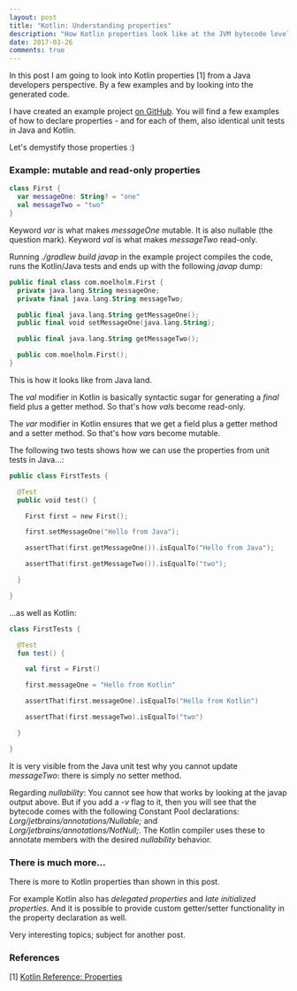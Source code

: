 ```yaml
---
layout: post
title: "Kotlin: Understanding properties"
description: "How Kotlin properties look like at the JVM bytecode level"
date: 2017-03-26
comments: true
---
```


In this post I am going to look into Kotlin properties [1] from a Java developers perspective. By a few examples and by looking into the generated code.

I have created an example project <a href="https://github.com/nickymoelholm/smallexamples/tree/master/javadevelopers-understanding-kotlin-properties" target="_blank">on GitHub</a>. You will find a few examples of how to declare properties - and for each of them, also identical unit tests in Java and Kotlin. 

Let's demystify those properties :)

### Example: mutable and read-only properties

```kotlin
class First {
  var messageOne: String? = "one"
  val messageTwo = "two"
}
```

Keyword <em>var</em> is what makes <em>messageOne</em> mutable. It is also nullable (the question mark). Keyword <em>val</em> is what makes <em>messageTwo</em> read-only. 

Running <em>./gradlew build javap</em> in the example project compiles the code, runs the Kotlin/Java tests and ends up with the following <em>javap</em> dump:

```kotlin
public final class com.moelholm.First {
  private java.lang.String messageOne;
  private final java.lang.String messageTwo;

  public final java.lang.String getMessageOne();
  public final void setMessageOne(java.lang.String);

  public final java.lang.String getMessageTwo();

  public com.moelholm.First();
}
```

This is how it looks like from Java land. 

The <em>val</em> modifier in Kotlin is basically syntactic sugar for generating a <em>final</em> field plus a getter method. So that's how <em>val</em>s become read-only.

The <em>var</em> modifier in Kotlin ensures that we get a field plus a getter method and a setter method. So that's how <em>var</em>s become mutable.

The following two tests shows how we can use the properties from unit tests in Java...:

```kotlin
public class FirstTests {

  @Test
  public void test() {

    First first = new First();

    first.setMessageOne("Hello from Java");

    assertThat(first.getMessageOne()).isEqualTo("Hello from Java");

    assertThat(first.getMessageTwo()).isEqualTo("two");

  }

}
```

...as well as Kotlin:

```kotlin
class FirstTests {

  @Test
  fun test() {

    val first = First()

    first.messageOne = "Hello from Kotlin"

    assertThat(first.messageOne).isEqualTo("Hello from Kotlin")

    assertThat(first.messageTwo).isEqualTo("two")

  }

}
```

It is very visible from the Java unit test why you cannot update <em>messageTwo</em>: there is simply no setter method. 

Regarding <em>nullability</em>: You cannot see how that works by looking at the javap output above. But if you add a <em>-v</em> flag to it, then you will see that the bytecode comes with the following Constant Pool declarations: <em>Lorg/jetbrains/annotations/Nullable;</em> and <em>Lorg/jetbrains/annotations/NotNull;</em>. The Kotlin compiler uses these to annotate members with the desired <em>nullability</em> behavior.

### There is much more...
There is more to Kotlin properties than shown in this post. 

For example Kotlin also has <em>delegated properties</em> and <em>late initialized properties</em>. And it is possible to provide custom getter/setter functionality in the property declaration as well. 

Very interesting topics; subject for another post.

### References
[1] [Kotlin Reference: Properties](https://kotlinlang.org/docs/reference/properties.html)
